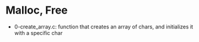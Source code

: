 # Malloc, Free
* 0-create_array.c: function that creates an array of chars, and initializes it with a specific char

